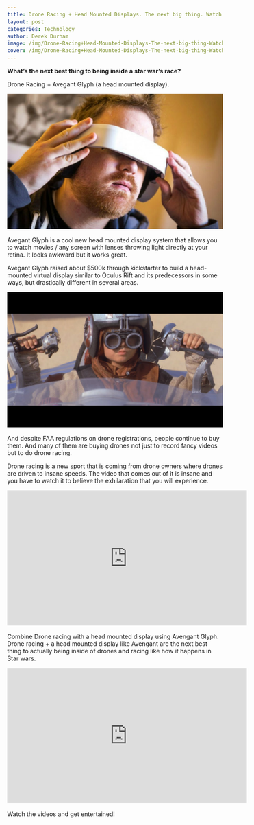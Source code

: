 ```yaml
---
title: Drone Racing + Head Mounted Displays. The next big thing. Watch to believe.
layout: post
categories: Technology
author: Derek Durham
image: /img/Drone-Racing+Head-Mounted-Displays-The-next-big-thing-Watch-to-believe-3.jpg
cover: /img/Drone-Racing+Head-Mounted-Displays-The-next-big-thing-Watch-to-believe-4.jpg
---
```


**What’s the next best thing to being inside a star war’s race?**

Drone Racing + Avegant Glyph (a head mounted display).

![Existential - Drone Racing + Head Mounted Displays. The next big thing. Watch to believe](/img/Drone-Racing+Head-Mounted-Displays-The-next-big-thing-Watch-to-believe-2.jpg)

Avegant Glyph is a cool new head mounted display system that allows you to watch movies / any screen with lenses throwing light directly at your retina. It looks awkward but it works great. 

Avegant Glyph raised about $500k through kickstarter to build a head-mounted virtual display similar to Oculus Rift and its predecessors in some ways, but drastically different in several areas.

![Existential - Drone Racing + Head Mounted Displays. The next big thing. Watch to believe](/img/Drone-Racing+Head-Mounted-Displays-The-next-big-thing-Watch-to-believe.jpg)

And despite FAA regulations on drone registrations, people continue to buy them. And many of them are buying drones not just to record fancy videos but to do drone racing. 

Drone racing is a new sport that is coming from drone owners where drones are driven to insane speeds. The video that comes out of it is insane and you have to watch it to believe the exhilaration that you will experience. 
 
<iframe width="560" height="315" src="https://www.youtube.com/embed/u6s5144AYO8" frameborder="0" allowfullscreen></iframe>

Combine Drone racing with a head mounted display using Avengant Glyph. 
Drone racing + a head mounted display like Avengant are the next best thing to actually being inside of drones and racing like how it happens in Star wars.

<iframe width="560" height="315" src="https://www.youtube.com/embed/O98kwszk6NE" frameborder="0" allowfullscreen></iframe>

Watch the videos and get entertained!
